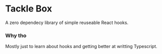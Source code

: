 # Tackle Box

A zero dependecy library of simple reuseable React hooks.

### Why tho

Mostly just to learn about hooks and getting better at writting Typescript.

